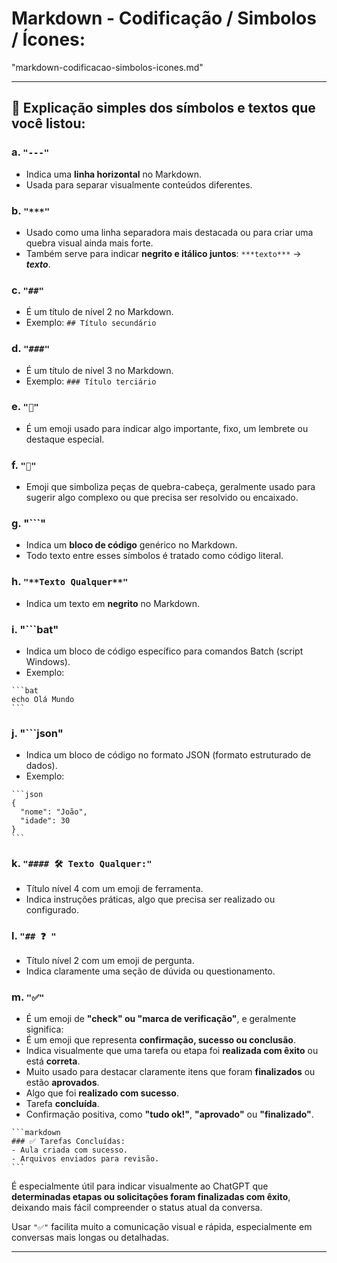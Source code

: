 
# Markdown - Codificação / Simbolos / Ícones:
"markdown-codificacao-simbolos-icones.md"

---

## 🔹 **Explicação simples dos símbolos e textos que você listou:**

### a. `"---"`

* Indica uma **linha horizontal** no Markdown.
* Usada para separar visualmente conteúdos diferentes.


### b. `"***"`

* Usado como uma linha separadora mais destacada ou para criar uma quebra visual ainda mais forte.
* Também serve para indicar **negrito e itálico juntos**: `***texto***` → ***texto***.


### c. `"##"`

* É um título de nível 2 no Markdown.
* Exemplo: `## Título secundário`


### d. `"###"`

* É um título de nível 3 no Markdown.
* Exemplo: `### Título terciário`


### e. `"📌"`

* É um emoji usado para indicar algo importante, fixo, um lembrete ou destaque especial.


### f. `"🧩"`

* Emoji que simboliza peças de quebra-cabeça, geralmente usado para sugerir algo complexo ou que precisa ser resolvido ou encaixado.


### g. "```"

* Indica um **bloco de código** genérico no Markdown.
* Todo texto entre esses símbolos é tratado como código literal.


### h. `"**Texto Qualquer**"`

* Indica um texto em **negrito** no Markdown.


### i. "```bat"

* Indica um bloco de código específico para comandos Batch (script Windows).
* Exemplo:
````
```bat
echo Olá Mundo
```
````

### j. "```json"

* Indica um bloco de código no formato JSON (formato estruturado de dados).
* Exemplo:
````
```json
{
  "nome": "João",
  "idade": 30
}
```
````

### k. `"#### 🛠️ Texto Qualquer:"`

* Título nível 4 com um emoji de ferramenta.
* Indica instruções práticas, algo que precisa ser realizado ou configurado.


### l. `"## ❓ "`

* Título nível 2 com um emoji de pergunta.
* Indica claramente uma seção de dúvida ou questionamento.


### m. `"✅"`

* É um emoji de **"check" ou "marca de verificação"**, e geralmente significa:
* É um emoji que representa **confirmação, sucesso ou conclusão**.
* Indica visualmente que uma tarefa ou etapa foi **realizada com êxito** ou está **correta**.
* Muito usado para destacar claramente itens que foram **finalizados** ou estão **aprovados**.
* Algo que foi **realizado com sucesso**.
* Tarefa **concluída**.
* Confirmação positiva, como **"tudo ok!"**, **"aprovado"** ou **"finalizado"**.

````
```markdown
### ✅ Tarefas Concluídas:
- Aula criada com sucesso.
- Arquivos enviados para revisão.
```
````
É especialmente útil para indicar visualmente ao ChatGPT que **determinadas etapas ou solicitações foram finalizadas com êxito**, deixando mais fácil compreender o status atual da conversa.

Usar `"✅"` facilita muito a comunicação visual e rápida, especialmente em conversas mais longas ou detalhadas.


---
